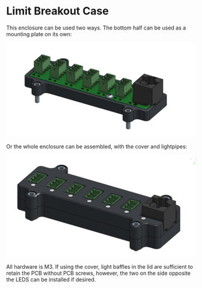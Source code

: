 # Limit Breakout Case

This enclosure can be used two ways. The bottom half can be used as a mounting plate on its own:

![](./readme_images/Limit_PCB_Base.png)

Or the whole enclosure can be assembled, with the cover and lightpipes: 

![](./readme_images/Limit_PCB_Case.png) 

All hardware is M3. If using the cover, light baffles in the lid are sufficient to retain the PCB without PCB screws, however, the two on the side opposite the LEDS can be installed if desired. 


